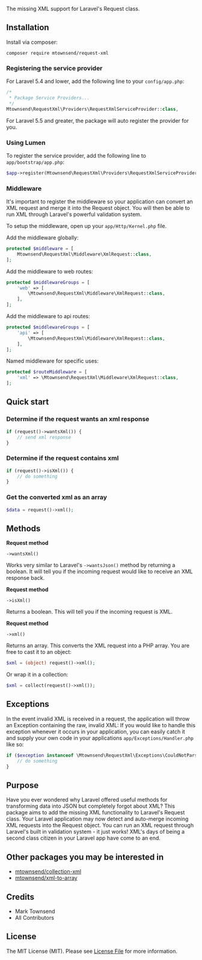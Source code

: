 The missing XML support for Laravel's Request class.

## Installation

Install via composer:

```
composer require mtownsend/request-xml
```

### Registering the service provider

For Laravel 5.4 and lower, add the following line to your ``config/app.php``:

```php
/*
 * Package Service Providers...
 */
Mtownsend\RequestXml\Providers\RequestXmlServiceProvider::class,
```

For Laravel 5.5 and greater, the package will auto register the provider for you.

### Using Lumen

To register the service provider, add the following line to ``app/bootstrap/app.php``:

```php
$app->register(Mtownsend\RequestXml\Providers\RequestXmlServiceProvider::class);
```

### Middleware

It's important to register the middleware so your application can convert an XML request and merge it into the Request object. You will then be able to run XML through Laravel's powerful validation system.

To setup the middleware, open up your ``app/Http/Kernel.php`` file.

Add the middleware globally:

```php
protected $middleware = [
    Mtownsend\RequestXml\Middleware\XmlRequest::class,
];
```

Add the middleware to web routes:

```php
protected $middlewareGroups = [
    'web' => [
        \Mtownsend\RequestXml\Middleware\XmlRequest::class,
    ],
];
```

Add the middleware to api routes:

```php
protected $middlewareGroups = [
    'api' => [
        \Mtownsend\RequestXml\Middleware\XmlRequest::class,
    ],
];
```

Named middleware for specific uses:

```php
protected $routeMiddleware = [
    'xml' => \Mtownsend\RequestXml\Middleware\XmlRequest::class,
];
```

## Quick start

### Determine if the request wants an xml response

```php
if (request()->wantsXml()) {
    // send xml response
}
```

### Determine if the request contains xml

```php
if (request()->isXml()) {
    // do something
}
```

### Get the converted xml as an array

```php
$data = request()->xml();
```

## Methods

**Request method**

``->wantsXml()``

Works very similar to Laravel's ``->wantsJson()`` method by returning a boolean. It will tell you if the incoming request would like to receive an XML response back.

**Request method**

``->isXml()``

Returns a boolean. This will tell you if the incoming request is XML.

**Request method**

``->xml()``

Returns an array. This converts the XML request into a PHP array. You are free to cast it to an object:

```php
$xml = (object) request()->xml();
```

Or wrap it in a collection:

```php
$xml = collect(request()->xml());
```

## Exceptions

In the event invalid XML is received in a request, the application will throw an Exception containing the raw, invalid XML: If you would like to handle this exception whenever it occurs in your application, you can easily catch it and supply your own code in your applications ``app/Exceptions/Handler.php`` like so:

```php
if ($exception instanceof \Mtownsend\RequestXml\Exceptions\CouldNotParseXml) {
    // do something
}
```

## Purpose

Have you ever wondered why Laravel offered useful methods for transforming data into JSON but completely forgot about XML? This package aims to add the missing XML functionality to Laravel's Request class. Your Laravel application may now detect and auto-merge incoming XML requests into the Request object. You can run an XML request through Laravel's built in validation system - it just works! XML's days of being a second class citizen in your Laravel app have come to an end.

## Other packages you may be interested in

- [mtownsend/collection-xml](https://github.com/mtownsend5512/collection-xml)
- [mtownsend/xml-to-array](https://github.com/mtownsend5512/xml-to-array)

## Credits

- Mark Townsend
- All Contributors

## License

The MIT License (MIT). Please see [License File](LICENSE.md) for more information.